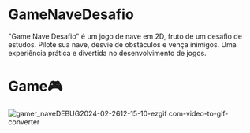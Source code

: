 # GameNaveDesafio

"Game Nave Desafio" é um jogo de nave em 2D, fruto de um desafio de estudos. Pilote sua nave, desvie de obstáculos e vença inimigos. Uma experiência prática e divertida no desenvolvimento de jogos.

# Game🎮


![gamer_naveDEBUG2024-02-2612-15-10-ezgif com-video-to-gif-converter](https://github.com/Sam1536/GameNaveDesafio/assets/89424721/361e3f96-b08c-4c29-9d03-552da79904a8)
